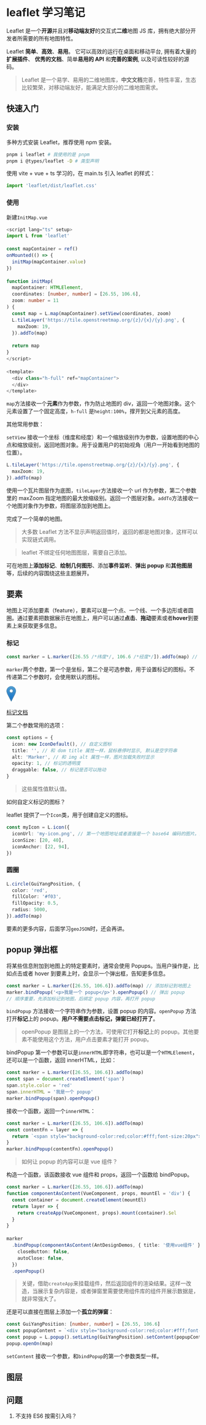 # leaflet 学习笔记

Leaflet 是一个**开源**并且对**移动端友好**的交互式**二维**地图 JS 库，拥有绝大部分开发者所需要的所有地图特性。

Leaflet **简单**、**高效**、**易用**。 它可以高效的运行在桌面和移动平台, 拥有着大量的**扩展插件**、 **优秀的文档**、简单**易用的 API** 和**完善的案例**, 以及可读性较好的源码。

> Leaflet 是一个易学、易用的二维地图库，**中文文档**完善，特性丰富，生态比较繁荣，对移动端友好，能满足大部分的二维地图需求。

## 快速入门

### 安装

多种方式安装 Leaflet，推荐使用 npm 安装。

```bash
pnpm i leaflet # 我使用的是 pnpm
pnpm i @types/leaflet -D # 类型声明
```

使用 vite + vue + ts 学习的，在 main.ts 引入 leaflet 的样式：

```ts
import 'leaflet/dist/leaflet.css'
```

### 使用

新建`InitMap.vue`

```ts
<script lang="ts" setup>
import L from 'leaflet'

const mapContainer = ref()
onMounted(() => {
  initMap(mapContainer.value)
})

function initMap(
  mapContainer: HTMLElement,
  coordinates: [number, number] = [26.55, 106.6],
  zoom: number = 11
) {
  const map = L.map(mapContainer).setView(coordinates, zoom)
  L.tileLayer('https://tile.openstreetmap.org/{z}/{x}/{y}.png', {
    maxZoom: 19,
  }).addTo(map)

  return map
}
</script>

<template>
  <div class="h-full" ref="mapContainer">
  </div>
</template>
```

`map`方法接收一个**元素**作为参数，作为防止地图的 div，返回一个地图对象。这个元素设置了一个固定高度，`h-full` 是`height:100%`，撑开到父元素的高度。

其他常用参数：

<!-- TODO -->

`setView` 接收一个坐标（维度和经度）和一个缩放级别作为参数，设置地图的中心点和缩放级别，返回地图对象。用于设置用户的初始视角（用户一开始看到地图的位置）。

```ts
L.tileLayer('https://tile.openstreetmap.org/{z}/{x}/{y}.png', {
  maxZoom: 19,
}).addTo(map)
```

使用一个瓦片图层作为底图，`tileLayer`方法接收一个 url 作为参数，第二个参数里的 maxZoom 指定地图的最大放缩级别。返回一个图层对象。`addTo`方法接收一个地图对象作为参数，将图层添加到地图上。

完成了一个简单的地图。

> 大多数 Leaflet 方法不显示声明返回值时，返回的都是地图对象，这样可以实现链式调用。

> leaflet 不绑定任何地图图层，需要自己添加。

可在地图上**添加标记**、**绘制几何图形**、添加**事件监听**、**弹出 popup** 和**其他图层**等，后续的内容围绕这些主题展开。

## 要素

地图上可添加要素（feature），要素可以是一个点、一个线、一个多边形或者圆圈。通过要素把数据展示在地图上，用户可以通过**点击**、**拖动**要素或者**hover**到要素上来获取更多信息。

### 标记

```ts
const marker = L.marker([26.55 /*纬度*/, 106.6 /*经度*/]).addTo(map) // 创建一个标记，添加到地图的经纬度位置
```

`marker`两个参数，第一个是坐标，第二个是可选参数，用于设置标记的图标。不传递第二个参数时，会使用默认的图标。

![默认的标记图标](https://github.com/Leaflet/Leaflet/blob/main/dist/images/marker-icon.png)

[标记文档](https://leafletjs.cn/reference.html#marker)

第二个参数常用的选项：

```ts
const options = {
  icon: new IconDefault(), // 自定义图标
  title: '', // 和 dom title 属性一样，鼠标悬停时显示, 默认是空字符串
  alt: 'Marker', // 和 img alt 属性一样，图片加载失败时显示
  opacity: 1, // 标记的透明度
  draggable: false, // 标记是否可以拖动
}
```

> 这些属性值默认值。

如何自定义标记的图标？

leaflet 提供了一个`Icon`类，用于创建自定义的图标。

```ts
const myIcon = L.icon({
  iconUrl: 'my-icon.png', // 第一个地图地址或者直接是一个 base64 编码的图片。或者直接导入图片
  iconSize: [20, 40],
  iconAnchor: [22, 94],
})
```

### 圆圈

```ts
L.circle(GuiYangPosition, {
  color: 'red',
  fillColor: '#f03',
  fillOpacity: 0.5,
  radius: 5000,
}).addTo(map)
```

要素的更多内容，后面学习`geoJSON`时，还会再讲。

## popup 弹出框

将某些信息附加到地图上的特定要素时，通常会使用 Popups。当用户操作是，比如点击或者 hover 到要素上时，会显示一个弹出框，告知更多信息。

```ts
const marker = L.marker([26.55, 106.6]).addTo(map) // 添加标记到地图上
marker.bindPopup('<p>我是一个 popup</p>').openPopup() // 弹出 popup
// 顺序重要，先添加标记到地图，后绑定 popup 内容，再打开 popup
```

`bindPopup` 方法接收一个字符串作为参数，设置 popup 的内容。`openPopup` 方法打开**标记**上的 popup。**用户不需要点击标记，弹窗已经打开了**。

> openPopup 是图层上的一个方法，可使用它打开**标记**上的 popup。其他要素不能使用这个方法，用户点击要素才能打开 popup。

bindPopup 第一个参数可以是`innerHTML`即字符串，也可以是一个`HTMLElement`，还可以是一个函数，返回 innerHTML，比如：

```ts
const marker = L.marker([26.55, 106.6]).addTo(map)
const span = document.createElement('span')
span.style.color = 'red'
span.innerHTML = '我是一个 popup'
marker.bindPopup(span).openPopup()
```

接收一个函数，返回一个`innerHTML`：

```ts
const marker = L.marker([26.55, 106.6]).addTo(map)
const contentFn = layer => {
  return `<span style="background-color:red;color:#fff;font-size:20px">我是函数返回的innerHtml</span>`
}
marker.bindPopup(contentFn).openPopup()
```

> 如何让 popup 的内容可以是 vue 组件？

构造一个函数，该函数接收 vue 组件和 props，返回一个函数给 bindPopup。

```ts
const marker = L.marker([26.55, 106.6]).addTo(map)
function componentAsContent(VueComponent, props, mountEl = 'div') {
  const container = document.createElement(mountEl)
  return layer => {
    return createApp(VueComponent, props).mount(container).$el
  }
}

marker
  .bindPopup(componentAsContent(AntDesignDemos, { title: '使用vue组件' }), {
    closeButton: false,
    autoClose: false,
  })
  .openPopup()
```

> 关键，借助`createApp`来挂载组件，然后返回组件的渲染结果。这样一改造，当展示复杂内容是，或者弹窗里需要使用组件库的组件开展示数据是，就非常强大了。

还是可以直接在图层上添加一个**孤立的弹窗**：

```ts
const GuiYangPosition: [number, number] = [26.55, 106.6]
const popupContent = `<div style="background-color:red;color:#fff;font-size:20px">I am a standalone popup.我是一个孤立的弹窗。</div>`
const popup = L.popup().setLatLng(GuiYangPosition).setContent(popupContent)
popup.openOn(map)
```

`setContent` 接收一个参数，和`bindPopup`的第一个参数类型一样。

## 图层

## 问题

1. 不支持 ES6 按需引入吗？
